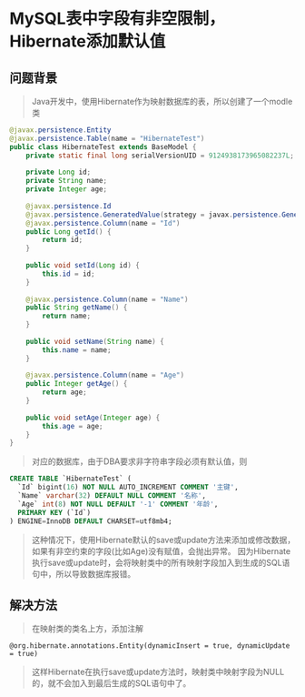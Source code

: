 # MySQL表中字段有非空限制，Hibernate添加默认值


## 问题背景

> Java开发中，使用Hibernate作为映射数据库的表，所以创建了一个modle类

``` java
@javax.persistence.Entity
@javax.persistence.Table(name = "HibernateTest")
public class HibernateTest extends BaseModel {
    private static final long serialVersionUID = 9124938173965082237L;
	
    private Long id;
    private String name;
    private Integer age;
	
    @javax.persistence.Id
    @javax.persistence.GeneratedValue(strategy = javax.persistence.GenerationType.IDENTITY)
    @javax.persistence.Column(name = "Id")
    public Long getId() {
        return id;
    }
	
    public void setId(Long id) {
        this.id = id;
    }
	
    @javax.persistence.Column(name = "Name")
    public String getName() {
        return name;
    }
	
    public void setName(String name) {
        this.name = name;
    }
	
    @javax.persistence.Column(name = "Age")
    public Integer getAge() {
        return age;
    }
	
    public void setAge(Integer age) {
        this.age = age;
    }
}
```

<!-- more -->

> 对应的数据库，由于DBA要求非字符串字段必须有默认值，则

```sql
CREATE TABLE `HibernateTest` (
  `Id` bigint(16) NOT NULL AUTO_INCREMENT COMMENT '主键',
  `Name` varchar(32) DEFAULT NULL COMMENT '名称',
  `Age` int(8) NOT NULL DEFAULT '-1' COMMENT '年龄',
  PRIMARY KEY (`Id`)
) ENGINE=InnoDB DEFAULT CHARSET=utf8mb4;
```

> 这种情况下，使用Hibernate默认的save或update方法来添加或修改数据，如果有非空约束的字段(比如Age)没有赋值，会抛出异常。
> 因为Hibernate执行save或update时，会将映射类中的所有映射字段加入到生成的SQL语句中，所以导致数据库报错。

## 解决方法

> 在映射类的类名上方，添加注解

```
@org.hibernate.annotations.Entity(dynamicInsert = true, dynamicUpdate = true)
```
	
> 这样Hibernate在执行save或update方法时，映射类中映射字段为NULL的，就不会加入到最后生成的SQL语句中了。

